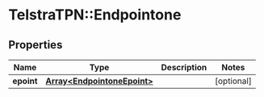# TelstraTPN::Endpointone

## Properties
Name | Type | Description | Notes
------------ | ------------- | ------------- | -------------
**epoint** | [**Array&lt;EndpointoneEpoint&gt;**](EndpointoneEpoint.md) |  | [optional] 


